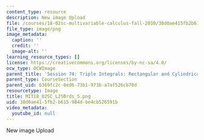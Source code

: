 ```yaml
---
content_type: resource
description: New image Upload
file: /courses/18-02sc-multivariable-calculus-fall-2010/38d0ae415fb2b615984dbe4cb526591b_MIT18_02SC_L25Brds_5.png
file_type: image/png
image_metadata:
  caption: ''
  credit: ''
  image-alt: ''
learning_resource_types: []
license: https://creativecommons.org/licenses/by-nc-sa/4.0/
ocw_type: OCWImage
parent_title: 'Session 74: Triple Integrals: Rectangular and Cylindrical Coordinates'
parent_type: CourseSection
parent_uid: 6369fc2c-0ed6-73b1-973b-a7af526cb70d
resourcetype: Image
title: MIT18_02SC_L25Brds_5.png
uid: 38d0ae41-5fb2-b615-984d-be4cb526591b
video_metadata:
  youtube_id: null
---
```

New image Upload